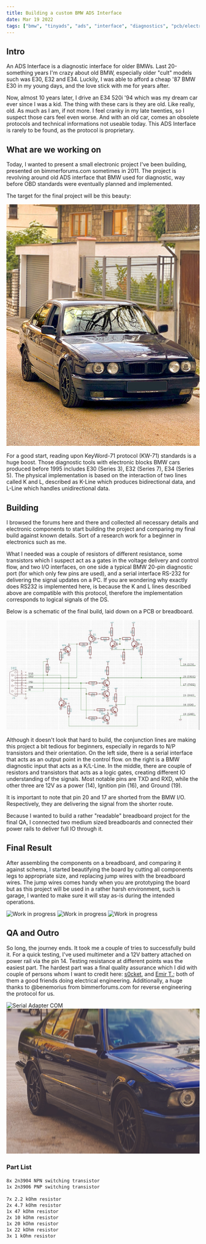 ```yaml
---
title: Building a custom BMW ADS Interface
date: Mar 19 2022
tags: ["bmw", "tinyads", "ads", "interface", "diagnostics", "pcb/electronics"]
---
```


## Intro

An ADS Interface is a diagnostic interface for older BMWs. Last 20-something years I'm crazy about old BMW, especially older "cult" models such was E30, E32 and E34. Luckily, I was able to afford a cheap '87 BMW E30 in my young days, and the love stick with me for years after.

Now, almost 10 years later, I drive an E34 520i '94 which was my dream car ever since I was a kid. The thing with these cars is they are old. Like really, old. As much as I am, if not more. I feel cranky in my late twenties, so I suspect those cars feel even worse. And with an old car, comes an obsolete protocols and technical informations not useable today. This ADS Interface is rarely to be found, as the protocol is proprietary.

## What are we working on
Today, I wanted to present a small electronic project I've been building, presented on bimmerforums.com sometimes in 2011. The project is revolving around old ADS interface that BMW used for diagnostic, way before OBD standards were eventually planned and implemented.

The target for the final project will be this beauty:

![BMW E34 520i '94](/images/1626352926.6623221-edited.jpg)

For a good start, reading upon KeyWord-71 protocol (KW-71) standards is a huge boost. Those diagnostic tools with electronic blocks BMW cars produced before 1995 includes E30 (Series 3), E32 (Series 7), E34 (Series 5). The physical implementation is based on the interaction of two lines called K and L, described as K-Line which produces bidirectional data, and L-Line which handles unidirectional data.

## Building
I browsed the forums here and there and collected all necessary details and electronic components to start building the project and comparing my final build against known details. Sort of a research work for a beginner in electronics such as me.

What I needed was a couple of resistors of different resistance, some transistors which I suspect act as a gates in the voltage delivery and control flow, and two I/O interfaces, on one side a typical BMW 20-pin diagnostic port (for which only few pins are used), and a serial interface RS-232 for delivering the signal updates on a PC. If you are wondering why exactly does RS232 is implemented here, is because the K and L lines described above are compatible with this protocol, therefore the implementation corresponds to logical signals of the DS.

Below is a schematic of the final build, laid down on a PCB or breadboard.

![BMW ADS Interface Schema](/images/posts/tinyads/schematic-fresh.jpg)

Although it doesn't look that hard to build, the conjunction lines are making this project a bit tedious for beginners, especially in regards to N/P transistors and their orientation. On the left side, there is a serial interface that acts as an output point in the control flow. on the right is a BMW diagnostic input that acts as a K/L-Line. In the middle, there are couple of resistors and transistors that acts as a logic gates, creating different IO understanding of the signals. Most notable pins are TXD and RXD, while the other three are 12V as a power (14), Ignition pin (16), and Ground (19).

It is important to note that pin 20 and 17 are shorted from the BMW I/O. Respectively, they are delivering the signal from the shorter route.

Because I wanted to build a rather "readable" breadboard project for the final QA, I connected two medium sized breadboards and connected their power rails to deliver full IO through it.

## Final Result
After assembling the components on a breadboard, and comparing it against schema, I started beautifying the board by cutting all components legs to appropriate size, and replacing jump wires with the breadboard wires. The jump wires comes handy when you are prototyping the board but as this project will be used in a rather harsh environment, such is garage, I wanted to make sure it will stay as-is during the intended operations.

![Work in progress](/images/posts/tinyads/wip1.jpg)
![Work in progress](/images/posts/tinyads/wip2.jpg)
![Work in progress](/images/posts/tinyads/wip3.jpg)

## QA and Outro
So long, the journey ends. It took me a couple of tries to successfully build it. For a quick testing, I've used multimeter and a 12V battery attached on power rail via the pin 14. Testing resistance at different points was the easiest part. The hardest part was a final quality assurance which I did with couple of persons whom I want to credit here: [s0cket](https://github.com/s0cket), and [Emir T.](https://www.linkedin.com/in/emir-tabakovic-ba151113a); both of them a good friends doing electrical engineering. Additionally, a huge thanks to @benemorius from bimmerforums.com for reverse engineering the protocol for us.

![Serial Adapter COM](/images/posts/tinyads/serial-adapter.jpg)
![Testing Time](/images/posts/tinyads/YFXQ0739.JPG)

### Part List

```
8x 2n3904 NPN switching transistor
1x 2n3906 PNP switching transistor

7x 2.2 kOhm resistor
2x 4.7 kOhm resistor
1x 47 kOhm resistor
2x 10 kOhm resistor
1x 20 kOhm resistor
1x 22 kOhm resistor
3x 1 kOhm resistor
```
